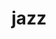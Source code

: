 ---
codehost: https://github.com/gardencmp/jazz
logohandle: jazztools
sort: jazz
title: jazz
website: https://jazz.tools/
---